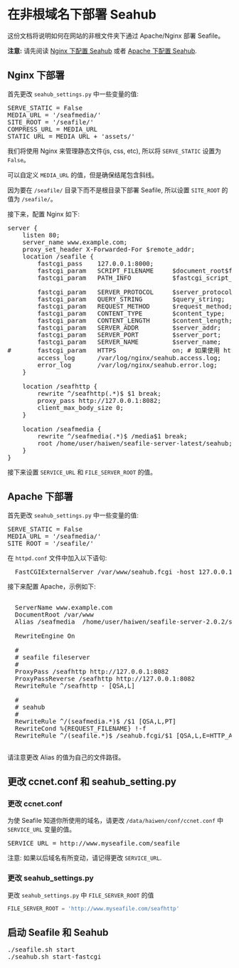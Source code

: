 # 在非根域名下部署 Seahub
这份文档将说明如何在网站的非根文件夹下通过 Apache/Nginx 部署 Seafile。

**注意:** 请先阅读 [Nginx 下配置 Seahub](deploy_with_nginx.md) 或者 [Apache 下配置 Seahub](deploy_with_apache.md).

## Nginx 下部署

首先更改 `seahub_settings.py` 中一些变量的值:

<pre>
SERVE_STATIC = False
MEDIA_URL = '/seafmedia/'
SITE_ROOT = '/seafile/'
COMPRESS_URL = MEDIA_URL
STATIC_URL = MEDIA_URL + 'assets/'
</pre>

我们将使用 Nginx 来管理静态文件(js, css, etc), 所以将 <code>SERVE_STATIC</code> 设置为 `False`。

可以自定义 <code>MEDIA_URL</code> 的值，但是确保结尾包含斜线。

因为要在 <code>/seafile/</code> 目录下而不是根目录下部署 Seafile, 所以设置 <code>SITE_ROOT</code> 的值为 <code>/seafile/</code>。

接下来，配置 Nginx 如下:

<pre>
server {
    listen 80;
    server_name www.example.com;
    proxy_set_header X-Forwarded-For $remote_addr;
    location /seafile {
        fastcgi_pass    127.0.0.1:8000;
        fastcgi_param   SCRIPT_FILENAME     $document_root$fastcgi_script_name;
        fastcgi_param   PATH_INFO           $fastcgi_script_name;

        fastcgi_param	SERVER_PROTOCOL	    $server_protocol;
        fastcgi_param   QUERY_STRING        $query_string;
        fastcgi_param   REQUEST_METHOD      $request_method;
        fastcgi_param   CONTENT_TYPE        $content_type;
        fastcgi_param   CONTENT_LENGTH      $content_length;
        fastcgi_param	SERVER_ADDR         $server_addr;
        fastcgi_param	SERVER_PORT         $server_port;
        fastcgi_param	SERVER_NAME         $server_name;
#       fastcgi_param   HTTPS               on; # 如果使用 https，请取消掉这行的注释。
        access_log      /var/log/nginx/seahub.access.log;
    	error_log       /var/log/nginx/seahub.error.log;
    }

    location /seafhttp {
        rewrite ^/seafhttp(.*)$ $1 break;
        proxy_pass http://127.0.0.1:8082;
        client_max_body_size 0;
    }

    location /seafmedia {
        rewrite ^/seafmedia(.*)$ /media$1 break;
        root /home/user/haiwen/seafile-server-latest/seahub;
    }
}
</pre>

接下来设置 `SERVICE_URL` 和 `FILE_SERVER_ROOT` 的值。

## Apache 下部署

首先更改 `seahub_settings.py` 中一些变量的值:

<pre>
SERVE_STATIC = False
MEDIA_URL = '/seafmedia/'
SITE_ROOT = '/seafile/'
</pre>

在 `httpd.conf` 文件中加入以下语句:
<pre>
  FastCGIExternalServer /var/www/seahub.fcgi -host 127.0.0.1:8000
</pre>
接下来配置 Apache，示例如下:

<pre>
<VirtualHost *:80>
  ServerName www.example.com
  DocumentRoot /var/www
  Alias /seafmedia  /home/user/haiwen/seafile-server-2.0.2/seahub/media

  RewriteEngine On

  #
  # seafile fileserver
  #
  ProxyPass /seafhttp http://127.0.0.1:8082
  ProxyPassReverse /seafhttp http://127.0.0.1:8082
  RewriteRule ^/seafhttp - [QSA,L]

  #
  # seahub
  #
  RewriteRule ^/(seafmedia.*)$ /$1 [QSA,L,PT]
  RewriteCond %{REQUEST_FILENAME} !-f
  RewriteRule ^/(seafile.*)$ /seahub.fcgi/$1 [QSA,L,E=HTTP_AUTHORIZATION:%{HTTP:Authorization}]
</VirtualHost>
</pre>

请注意更改 Alias 的值为自己的文件路径。

## 更改 ccnet.conf 和 seahub_setting.py

### 更改 ccnet.conf

为使 Seafile 知道你所使用的域名，请更改 <code>/data/haiwen/conf/ccnet.conf</code> 中 <code>SERVICE_URL</code> 变量的值。

<pre>
SERVICE_URL = http://www.myseafile.com/seafile
</pre>

注意: 如果以后域名有所变动，请记得更改 <code>SERVICE_URL</code>.

### 更改 seahub_settings.py

更改 `seahub_settings.py` 中 `FILE_SERVER_ROOT` 的值

```python
FILE_SERVER_ROOT = 'http://www.myseafile.com/seafhttp'
```

## 启动 Seafile 和 Seahub

<pre>
./seafile.sh start
./seahub.sh start-fastcgi
</pre>
